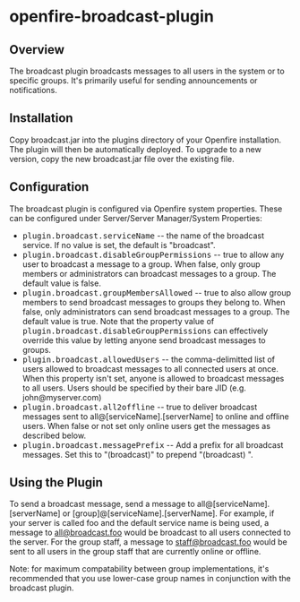 # openfire-broadcast-plugin

<h2>Overview</h2>

<p>
The broadcast plugin broadcasts messages to all users in the system or to specific groups. It's
primarily useful for sending announcements or notifications.
</p>

<h2>Installation</h2>

<p>Copy broadcast.jar into the plugins directory of your Openfire installation. The
plugin will then be automatically deployed. To upgrade to a new version, copy the new
broadcast.jar file over the existing file.</p>

<h2>Configuration</h2>

The broadcast plugin is configured via Openfire system properties. These can
be configured under Server/Server Manager/System Properties:

<ul>
	<li><tt>plugin.broadcast.serviceName</tt> -- the name of the broadcast service. If no value
	is set, the default is "broadcast".</li>
	<li><tt>plugin.broadcast.disableGroupPermissions</tt> -- true to allow any user to
	broadcast a message to a group. When false, only group members or administrators can
	broadcast messages to a group. The default value is false.</li>
	<li><tt>plugin.broadcast.groupMembersAllowed</tt> -- true to also allow group members
	to send broadcast messages to groups they belong to. When false, only administrators can
	send broadcast messages to a group. The default value is true. Note that the property value
	of <tt>plugin.broadcast.disableGroupPermissions</tt> can effectively override this value
	by letting anyone send broadcast messages to groups.</li>
	<li><tt>plugin.broadcast.allowedUsers</tt> -- the comma-delimitted list of users allowed
	to broadcast messages to all connected users at once. When this property isn't set,
	anyone is allowed to broadcast messages to all users. Users should be specified by their
	bare JID (e.g. john@myserver.com)</li>
	<li><tt>plugin.broadcast.all2offline</tt> -- true to deliver broadcast messages sent
	to all@[serviceName].[serverName] to online and offline users. When false or not
	set only online users get the messages as described below.</li>
	<li><tt>plugin.broadcast.messagePrefix</tt> -- Add a prefix for all broadcast
	messages. Set this to "(broadcast)" to prepend "(broadcast)&nbsp;".
	</li>
</ul>

<h2>Using the Plugin</h2>

To send a broadcast message, send a message to all@[serviceName].[serverName] or
[group]@[serviceName].[serverName]. For example, if your server is called foo and the
default service name is being used, a message to all@broadcast.foo would be broadcast to
all users connected to the server. For the group staff, a message to staff@broadcast.foo would
be sent to all users in the group staff that are currently online or offline.

<p>
Note: for maximum compatability between group implementations, it's recommended that you use
lower-case group names in conjunction with the broadcast plugin.
</p>

